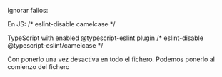 Ignorar fallos:

En JS:
/* eslint-disable camelcase */


TypeScript with enabled @typescript-eslint plugin
/* eslint-disable @typescript-eslint/camelcase */

Con ponerlo una vez desactiva en todo el fichero.
Podemos ponerlo al comienzo del fichero

